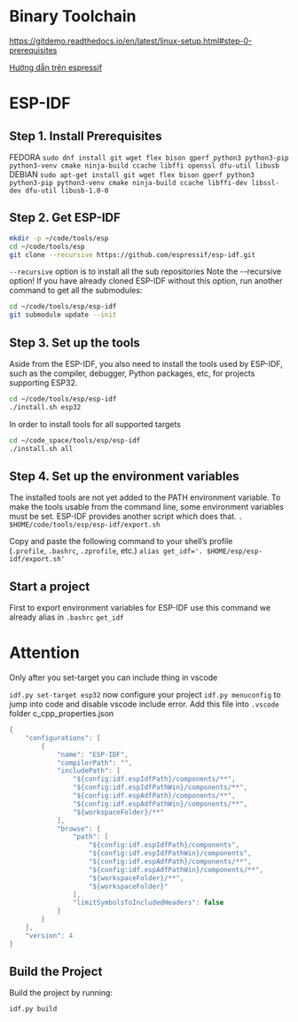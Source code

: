 # Binary Toolchain
https://gitdemo.readthedocs.io/en/latest/linux-setup.html#step-0-prerequisites

[ Hướng dẫn trên espressif](https://docs.espressif.com/projects/esp-idf/en/latest/esp32/get-started/linux-macos-setup.html#get-started-set-up-env)


# ESP-IDF
## Step 1. Install Prerequisites

FEDORA
`sudo dnf install git wget flex bison gperf python3 python3-pip python3-venv cmake ninja-build ccache libffi openssl dfu-util libusb`
DEBIAN
`sudo apt-get install git wget flex bison gperf python3 python3-pip python3-venv cmake ninja-build ccache libffi-dev libssl-dev dfu-util libusb-1.0-0`

## Step 2. Get ESP-IDF

```bash
mkdir -p ~/code/tools/esp
cd ~/code/tools/esp
git clone --recursive https://github.com/espressif/esp-idf.git
```
`--recursive` option is to install all the sub repositories
Note the --recursive option! If you have already cloned ESP-IDF without this option, run another command to get all the submodules:
```bash
cd ~/code/tools/esp/esp-idf
git submodule update --init
```

## Step 3. Set up the tools

Aside from the ESP-IDF, you also need to install the tools used by ESP-IDF, such as the compiler, debugger, Python packages, etc, for projects supporting ESP32.
```bash
cd ~/code/tools/esp/esp-idf
./install.sh esp32
```
In order to install tools for all supported targets
```bash
cd ~/code_space/tools/esp/esp-idf
./install.sh all
```

## Step 4. Set up the environment variables

The installed tools are not yet added to the PATH environment variable. To make the tools usable from the command line, some environment variables must be set. ESP-IDF provides another script which does that.
`. $HOME/code/tools/esp/esp-idf/export.sh`

Copy and paste the following command to your shell’s profile (`.profile`, `.bashrc`, `.zprofile`, etc.)
`alias get_idf='. $HOME/esp/esp-idf/export.sh'`

## Start a project
First to export  environment variables for ESP-IDF use this command we already alias in `.bashrc`
`get_idf`

# Attention
Only after you set-target you can include thing in vscode

`idf.py set-target esp32`
now configure your project
`idf.py menuconfig`
to jump into code and disable vscode include error. Add this file into `.vscode` folder
c_cpp_properties.json
```cpp
{
    "configurations": [
        {
            "name": "ESP-IDF",
            "compilerPath": "",
            "includePath": [
                "${config:idf.espIdfPath}/components/**",
                "${config:idf.espIdfPathWin}/components/**",
                "${config:idf.espAdfPath}/components/**",
                "${config:idf.espAdfPathWin}/components/**",
                "${workspaceFolder}/**"
            ],
            "browse": {
                "path": [
                    "${config:idf.espIdfPath}/components",
                    "${config:idf.espIdfPathWin}/components",
                    "${config:idf.espAdfPath}/components/**",
                    "${config:idf.espAdfPathWin}/components/**",
                    "${workspaceFolder}/**",
                    "${workspaceFolder}"
                ],
                "limitSymbolsToIncludedHeaders": false
            }
        }
    ],
    "version": 4
}
```


## Build the Project
Build the project by running:

`idf.py build`

